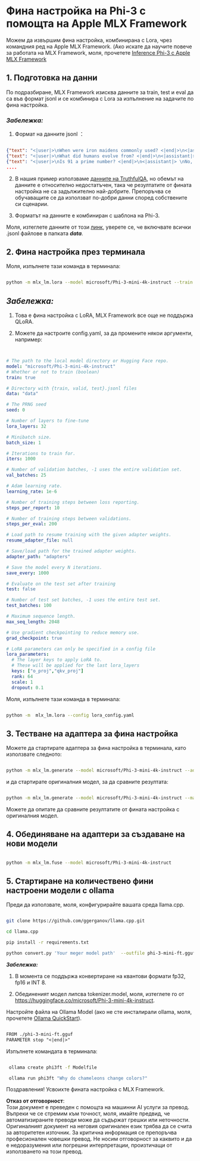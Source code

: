# **Фина настройка на Phi-3 с помощта на Apple MLX Framework**

Можем да извършим фина настройка, комбинирана с Lora, чрез командния ред на Apple MLX Framework. (Ако искате да научите повече за работата на MLX Framework, моля, прочетете [Inference Phi-3 с Apple MLX Framework](../03.FineTuning/03.Inference/MLX_Inference.md)


## **1. Подготовка на данни**

По подразбиране, MLX Framework изисква данните за train, test и eval да са във формат jsonl и се комбинира с Lora за изпълнение на задачите по фина настройка.


### ***Забележка:***

1. Формат на данните jsonl ：


```json

{"text": "<|user|>\nWhen were iron maidens commonly used? <|end|>\n<|assistant|> \nIron maidens were never commonly used <|end|>"}
{"text": "<|user|>\nWhat did humans evolve from? <|end|>\n<|assistant|> \nHumans and apes evolved from a common ancestor <|end|>"}
{"text": "<|user|>\nIs 91 a prime number? <|end|>\n<|assistant|> \nNo, 91 is not a prime number <|end|>"}
....

```

2. В нашия пример използваме [данните на TruthfulQA](https://github.com/sylinrl/TruthfulQA/blob/main/TruthfulQA.csv), но обемът на данните е относително недостатъчен, така че резултатите от фината настройка не са задължително най-добрите. Препоръчва се обучаващите се да използват по-добри данни според собствените си сценарии.

3. Форматът на данните е комбиниран с шаблона на Phi-3.

Моля, изтеглете данните от този [линк](../../../../code/04.Finetuning/mlx), уверете се, че включвате всички .jsonl файлове в папката ***data***.


## **2. Фина настройка през терминала**

Моля, изпълнете тази команда в терминала:


```bash

python -m mlx_lm.lora --model microsoft/Phi-3-mini-4k-instruct --train --data ./data --iters 1000 

```


## ***Забележка:***

1. Това е фина настройка с LoRA, MLX Framework все още не поддържа QLoRA.

2. Можете да настроите config.yaml, за да промените някои аргументи, например:


```yaml


# The path to the local model directory or Hugging Face repo.
model: "microsoft/Phi-3-mini-4k-instruct"
# Whether or not to train (boolean)
train: true

# Directory with {train, valid, test}.jsonl files
data: "data"

# The PRNG seed
seed: 0

# Number of layers to fine-tune
lora_layers: 32

# Minibatch size.
batch_size: 1

# Iterations to train for.
iters: 1000

# Number of validation batches, -1 uses the entire validation set.
val_batches: 25

# Adam learning rate.
learning_rate: 1e-6

# Number of training steps between loss reporting.
steps_per_report: 10

# Number of training steps between validations.
steps_per_eval: 200

# Load path to resume training with the given adapter weights.
resume_adapter_file: null

# Save/load path for the trained adapter weights.
adapter_path: "adapters"

# Save the model every N iterations.
save_every: 1000

# Evaluate on the test set after training
test: false

# Number of test set batches, -1 uses the entire test set.
test_batches: 100

# Maximum sequence length.
max_seq_length: 2048

# Use gradient checkpointing to reduce memory use.
grad_checkpoint: true

# LoRA parameters can only be specified in a config file
lora_parameters:
  # The layer keys to apply LoRA to.
  # These will be applied for the last lora_layers
  keys: ["o_proj","qkv_proj"]
  rank: 64
  scale: 1
  dropout: 0.1


```

Моля, изпълнете тази команда в терминала:


```bash

python -m  mlx_lm.lora --config lora_config.yaml

```


## **3. Тестване на адаптера за фина настройка**

Можете да стартирате адаптера за фина настройка в терминала, като използвате следното:


```bash

python -m mlx_lm.generate --model microsoft/Phi-3-mini-4k-instruct --adapter-path ./adapters --max-token 2048 --prompt "Why do chameleons change colors? " --eos-token "<|end|>"    

```

и да стартирате оригиналния модел, за да сравните резултата:


```bash

python -m mlx_lm.generate --model microsoft/Phi-3-mini-4k-instruct --max-token 2048 --prompt "Why do chameleons change colors? " --eos-token "<|end|>"    

```

Можете да опитате да сравните резултатите от фината настройка с оригиналния модел.


## **4. Обединяване на адаптери за създаване на нови модели**


```bash

python -m mlx_lm.fuse --model microsoft/Phi-3-mini-4k-instruct

```

## **5. Стартиране на количествено фини настроени модели с ollama**

Преди да използвате, моля, конфигурирайте вашата среда llama.cpp.


```bash

git clone https://github.com/ggerganov/llama.cpp.git

cd llama.cpp

pip install -r requirements.txt

python convert.py 'Your meger model path'  --outfile phi-3-mini-ft.gguf --outtype f16 

```

***Забележка:*** 

1. В момента се поддържа конвертиране на квантови формати fp32, fp16 и INT 8.

2. Обединеният модел липсва tokenizer.model, моля, изтеглете го от https://huggingface.co/microsoft/Phi-3-mini-4k-instruct.

Настройте файла на Ollama Model (ако не сте инсталирали ollama, моля, прочетете [Ollama QuickStart](https://ollama.com/)).


```txt

FROM ./phi-3-mini-ft.gguf
PARAMETER stop "<|end|>"

```

Изпълнете командата в терминала:


```bash

 ollama create phi3ft -f Modelfile 

 ollama run phi3ft "Why do chameleons change colors?" 

```

Поздравления! Усвоихте фината настройка с MLX Framework.

**Отказ от отговорност**:  
Този документ е преведен с помощта на машинни AI услуги за превод. Въпреки че се стремим към точност, моля, имайте предвид, че автоматизираните преводи може да съдържат грешки или неточности. Оригиналният документ на неговия оригинален език трябва да се счита за авторитетен източник. За критична информация се препоръчва професионален човешки превод. Не носим отговорност за каквито и да е недоразумения или погрешни интерпретации, произтичащи от използването на този превод.